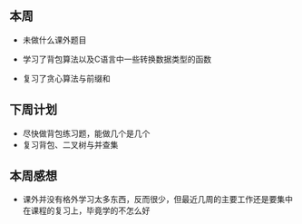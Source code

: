 ## 本周

- 未做什么课外题目

- 学习了背包算法以及C语言中一些转换数据类型的函数

- 复习了贪心算法与前缀和

## 下周计划

- 尽快做背包练习题，能做几个是几个
- 复习背包、二叉树与并查集

## 本周感想

- 课外并没有格外学习太多东西，反而很少，但最近几周的主要工作还是要集中在课程的复习上，毕竟学的不怎么好